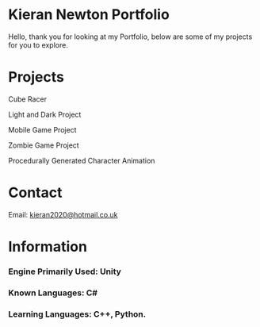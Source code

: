 <style>
</style>
# Kieran Newton Portfolio
Hello, thank you for looking at my Portfolio, below are some of my projects for you to explore.

# Projects 
<p>Cube Racer</p>
<p>Light and Dark Project</p>
<p>Mobile Game Project</p>
<p>Zombie Game Project</p>
<p>Procedurally Generated Character Animation</p>

# Contact
Email: kieran2020@hotmail.co.uk

# Information
### Engine Primarily Used: Unity
### Known Languages: C#
### Learning Languages: C++, Python.